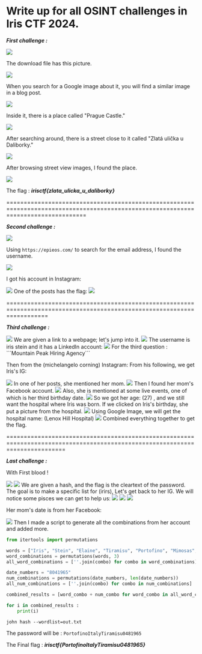 # Write up for all OSINT challenges in Iris CTF 2024.
***First challenge :***


<img src="https://github.com/Yazan03/CTF-Writeups2024/blob/main/OSINT/IrisCTF/assets/1.png">

The download file has this picture.

<img src="https://github.com/Yazan03/CTF-Writeups2024/blob/main/OSINT/IrisCTF/assets/2.png">

When you search for a Google image about it, you will find a similar image in a blog post.  

<img src="https://github.com/Yazan03/CTF-Writeups2024/blob/main/OSINT/IrisCTF/assets/3%20(2).png">

Inside it, there is a place called "Prague Castle."

<img src="https://github.com/Yazan03/CTF-Writeups2024/blob/main/OSINT/IrisCTF/assets/4.png">

After searching around, there is a street close to it called "Zlatá ulička u Daliborky."

<img src="https://github.com/Yazan03/CTF-Writeups2024/blob/main/OSINT/IrisCTF/assets/5.png">

After browsing street view images, I found the place.

<img src="https://github.com/Yazan03/CTF-Writeups2024/blob/main/OSINT/IrisCTF/assets/6.png">

The flag : ***irisctf{zlata_ulicka_u_daliborky}***






===================================================================================================================================


***Second challenge :***

<img src="https://github.com/Yazan03/CTF-Writeups2024/blob/main/OSINT/IrisCTF/assets/7.png">

Using ```https://epieos.com/``` to search for the email address, I found the username.

<img src="https://github.com/Yazan03/CTF-Writeups2024/blob/main/OSINT/IrisCTF/assets/8.png">

I got his account in Instagram: 

<img src="https://github.com/Yazan03/CTF-Writeups2024/blob/main/OSINT/IrisCTF/assets/9.png">
One of the posts has the flag:


<img src="https://github.com/Yazan03/CTF-Writeups2024/blob/main/OSINT/IrisCTF/assets/10.png">





========================================================================================================================

***Third challenge :***

<img src="https://github.com/Yazan03/CTF-Writeups2024/blob/main/OSINT/IrisCTF/assets/11.png">
We are given a link to a webpage; let's jump into it.

<img src="https://github.com/Yazan03/CTF-Writeups2024/blob/main/OSINT/IrisCTF/assets/12.png">
The username is iris stein and it has a LinkedIn account: 

<img src="https://github.com/Yazan03/CTF-Writeups2024/blob/main/OSINT/IrisCTF/assets/13.png">
For the third question : ```Mountain Peak Hiring Agency```

Then from the (michelangelo corning) Instagram: From his following, we get Iris's IG: 

<img src="https://github.com/Yazan03/CTF-Writeups2024/blob/main/OSINT/IrisCTF/assets/14.png">
In one of her posts, she mentioned her mom.

<img src="https://github.com/Yazan03/CTF-Writeups2024/blob/main/OSINT/IrisCTF/assets/15.png">
Then I found her mom's Facebook account.

<img src="https://github.com/Yazan03/CTF-Writeups2024/blob/main/OSINT/IrisCTF/assets/16.png">
Also, she is mentioned at some live events, one of which is her third birthday date.

<img src="https://github.com/Yazan03/CTF-Writeups2024/blob/main/OSINT/IrisCTF/assets/17.png">
So we got her age: (27) , and we still want the hospital where Iris was born. If we clicked on Iris's birthday, she put a picture from the hospital. 

<img src="https://github.com/Yazan03/CTF-Writeups2024/blob/main/OSINT/IrisCTF/assets/18.png">
Using Google Image, we will get the hospital name: (Lenox Hill Hospital)

<img src="https://github.com/Yazan03/CTF-Writeups2024/blob/main/OSINT/IrisCTF/assets/19.png">
Combined everything together to get the flag. 







=============================================================================================================================

***Last challenge :***

With First blood !

<img src="https://github.com/Yazan03/CTF-Writeups2024/blob/main/OSINT/IrisCTF/assets/20.png">

<img src="https://github.com/Yazan03/CTF-Writeups2024/blob/main/OSINT/IrisCTF/assets/21.png">
We are given a hash, and the flag is the cleartext of the password. The goal is to make a specific list for (irirs), Let's get back to her IG. We will notice some pisces we can get to help us:

<img src="https://github.com/Yazan03/CTF-Writeups2024/blob/main/OSINT/IrisCTF/assets/22.png">
<img src="https://github.com/Yazan03/CTF-Writeups2024/blob/main/OSINT/IrisCTF/assets/23.png">
<img src="https://github.com/Yazan03/CTF-Writeups2024/blob/main/OSINT/IrisCTF/assets/24.png">

Her mom's date is from her Facebook: 

<img src="https://github.com/Yazan03/CTF-Writeups2024/blob/main/OSINT/IrisCTF/assets/26.png">
Then I made a script to generate all the combinations from her account and added more.

```py
from itertools import permutations

words = ["Iris", "Stein", "Elaine", "Tiramisu", "Portofino", "Mimosas", "Italy"]
word_combinations = permutations(words, 3)
all_word_combinations = [''.join(combo) for combo in word_combinations]

date_numbers = "8041965"
num_combinations = permutations(date_numbers, len(date_numbers))
all_num_combinations = [''.join(combo) for combo in num_combinations]

combined_results = [word_combo + num_combo for word_combo in all_word_combinations for num_combo in all_num_combinations]

for i in combined_results :
    print(i)
```

```john hash --wordlist=out.txt```

The password will be : ```PortofinoItalyTiramisu0481965```

The Final flag : ***irisctf{PortofinoItalyTiramisu0481965}***
